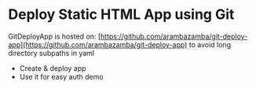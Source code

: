 # Deploy Static HTML App using Git

GitDeployApp is hosted on: [https://github.com/arambazamba/git-deploy-app](https://github.com/arambazamba/git-deploy-app) to avoid long directory subpaths in yaml

- Create & deploy app
- Use it for easy auth demo
